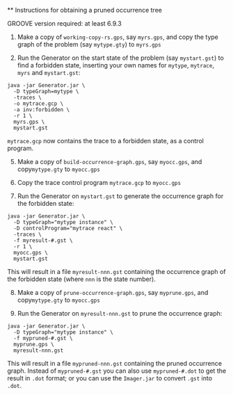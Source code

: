 ** Instructions for obtaining a pruned occurrence tree

GROOVE version required: at least 6.9.3

1. Make a copy of `working-copy-rs.gps`, say `myrs.gps`, and copy the type graph of the problem (say `mytype.gty`) to `myrs.gps`

3. Run the Generator on the start state of the problem (say `mystart.gst`) to find a forbidden state, inserting your own names for `mytype`, `mytrace`, `myrs` and `mystart.gst`:
 
```
java -jar Generator.jar \
  -D typeGraph=mytype \
  -traces \
  -o mytrace.gcp \
  -a inv:forbidden \
  -r 1 \
  myrs.gps \
  mystart.gst
```

`mytrace.gcp` now contains the trace to a forbidden state, as a control program. 

5. Make a copy of `build-occurrence-graph.gps`, say `myocc.gps`, and copy`mytype.gty` to `myocc.gps`

6. Copy the trace control program `mytrace.gcp` to `myocc.gps`

7. Run the Generator on `mystart.gst` to generate the occurrence graph for the forbidden state:

```
java -jar Generator.jar \
  -D typeGraph="mytype instance" \
  -D controlProgram="mytrace react" \
  -traces \
  -f myresult-#.gst \
  -r 1 \
  myocc.gps \
  mystart.gst
```

This will result in a file `myresult-nnn.gst` containing the occurrence graph of the forbidden state (where `nnn` is the state number).

8. Make a copy of `prune-occurrence-graph.gps`, say `myprune.gps`, and copy`mytype.gty` to `myocc.gps`

9. Run the Generator on `myresult-nnn.gst` to prune the occurrence graph:

```
java -jar Generator.jar \
  -D typeGraph="mytype instance" \
  -f mypruned-#.gst \
  myprune.gps \
  myresult-nnn.gst
```

This will result in a file `mypruned-nnn.gst` containing the pruned occurrence graph. Instead of `mypruned-#.gst` you can also use `mypruned-#.dot` to get the result in `.dot` format; or you can use the `Imager.jar` to convert `.gst` into `.dot`.

